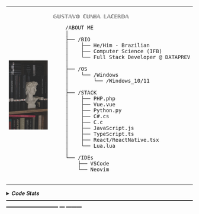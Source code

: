 <table>
  <tr>
    <td style="width: 50%;">
       <img src="https://raw.githubusercontent.com/GustavoCunhaLacerda/GustavoCunhaLacerda/refs/heads/master/imagem.jpg" alt="Angel" style="width: 200%; border: none;"/>
    </td>
    <td style="width: 50%; vertical-align: top;">
      <p style="font-family: monospace; font-size: 16px;">
       <pre>𝔾𝕌𝕊𝕋𝔸𝕍𝕆 ℂ𝕌ℕℍ𝔸 𝕃𝔸ℂ𝔼ℝ𝔻𝔸</pre>
      </p>
    <pre>
    /ABOUT ME
    │
    ├── /BIO
    │    ├── He/Him - Brazilian
    │    ├── Computer Science (IFB)
    │    └── Full Stack Developer @ DATAPREV
    │
    ├── /OS
    │    └── /Windows
    │        └── /Windows_10/11
    │
    ├── /STACK
    │    ├── PHP.php
    │    ├── Vue.vue
    │    ├── Python.py
    │    ├── C#.cs
    │    ├── C.c
    │    ├── JavaScript.js
    │    ├── TypeScript.ts
    │    ├── React/ReactNative.tsx
    │    └── Lua.lua
    │
    └── /IDEs
        ├── VSCode
        └── Neovim
  </pre>
  </tr>
</table>

<details>
<summary> 𝑪𝒐𝒅𝒆 𝑺𝒕𝒂𝒕𝒔 ━━━━━━━━━━━━━━━━━━━━━━━━━━━━━━━━━━━━━━━━━━━━━━ ━ ━━━</summary>
<br>
  <img src="https://github-readme-stats.vercel.app/api/top-langs?username=GustavoCunhaLacerda&count_private=true&disable_animations=false&theme=nord&locale=en&hide_border=true&order=1&hide=jupyter notebook&layout=pie" height="163," alt="LeetCode Stats" /> <img src="https://github-readme-stats.vercel.app/api?username=GustavoCunhaLacerda&hide_title=false&hide_rank=false&show_icons=true&include_all_commits=true&count_private=true&disable_animations=false&theme=nord&locale=en&hide_border=true&order=1" height="163" alt="stats graph"  />
<br>
</details>





                                                                                                          
                                                                                                          

